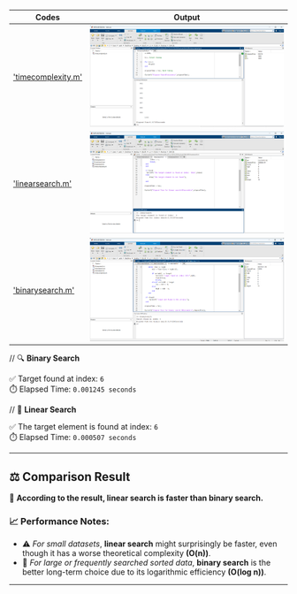 | Codes | Output |
|-------|--------|
|['timecomplexity.m'](./Codes/timecomplexity.m)|![01.png](./Output/01.png)|
|['linearsearch.m'](./Codes/linearsearch.m)|![02.png](./Output/02.png)|
|['binarysearch.m'](./Codes/binarysearch.m)|![03.png](./Output/03.png)|


// 🔍 **Binary Search**

✅ Target found at index: `6`  
⏱️ Elapsed Time: `0.001245 seconds`

// 🔎 **Linear Search**

✅ The target element is found at index: `6`  
⏱️ Elapsed Time: `0.000507 seconds`

---

## ⚖️ **Comparison Result**

📌 **According to the result, linear search is faster than binary search.**

### 📈 Performance Notes:

- ⚠️ *For small datasets*, **linear search** might surprisingly be faster, even though it has a worse theoretical complexity **(O(n))**.
- 🚀 *For large or frequently searched sorted data*, **binary search** is the better long-term choice due to its logarithmic efficiency **(O(log n))**.

---



